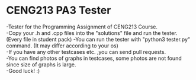 # CENG213 PA3 Tester
-Tester for the Programming Assignment of CENG213 Course.    
-Copy your .h and .cpp files into the "solutions" file and run the tester. (Every file in student pack)
-You can run the tester with "python3 tester.py" command. (It may differ according to your os)  
-If you have any other testcases etc. ,you can send pull requests.   
-You can find photos of graphs in testcases, some photos are not found since size of graphs is large.  
-Good luck! :)
